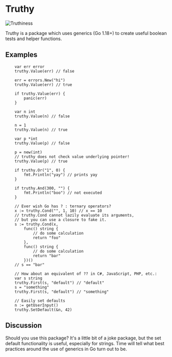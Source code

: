 # Truthy

![Truthiness](https://user-images.githubusercontent.com/222245/136619462-f2bc5858-067f-4277-a813-b95c64b3cdac.png)

Truthy is a package which uses generics (Go 1.18+) to create useful boolean tests and helper functions.

## Examples

```
	var err error
	truthy.Value(err) // false

	err = errors.New("hi")
	truthy.Value(err) // true

	if truthy.Value(err) {
		panic(err)
	}

	var n int
	truthy.Value(n) // false

	n = 1
	truthy.Value(n) // true

	var p *int
	truthy.Value(p) // false

	p = new(int)
	// truthy does not check value underlying pointer!
	truthy.Value(p) // true

	if truthy.Or("1", 0) {
		fmt.Println("yay") // prints yay
	}

	if truthy.And(300, "") {
		fmt.Println("boo") // not executed
	}

	// Ever wish Go has ? : ternary operators?
	x := truthy.Cond("", 1, 10) // x == 10
	// truthy.Cond cannot lazily evaluate its arguments,
	// but you can use a closure to fake it.
	s := truthy.Cond(x,
		func() string {
			// do some calculation
			return "foo"
		},
		func() string {
			// do some calculation
			return "bar"
		})()
	// s == "bar"

	// How about an equivalent of ?? in C#, JavaScript, PHP, etc.:
	var s string
	truthy.First(s, "default") // "default"
	s = "something"
	truthy.First(s, "default") // "something"

	// Easily set defaults
	n := getUserInput()
	truthy.SetDefault(&n, 42)
```

## Discussion

Should you use this package? It's a little bit of a joke package, but the set default functionality is useful, especially for strings. Time will tell what best practices around the use of generics in Go turn out to be.
